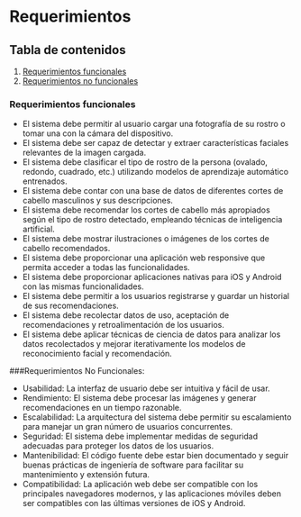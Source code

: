 # Requerimientos

## Tabla de contenidos
1. [Requerimientos funcionales](#Requerimientos-funcionales)
2. [Requerimientos no funcionales](#Requerimientos-No-funcionales)

### Requerimientos funcionales
* El sistema debe permitir al usuario cargar una fotografía de su rostro o tomar una con la cámara del dispositivo.
* El sistema debe ser capaz de detectar y extraer características faciales relevantes de la imagen cargada.
* El sistema debe clasificar el tipo de rostro de la persona (ovalado, redondo, cuadrado, etc.) utilizando modelos de aprendizaje automático entrenados.
* El sistema debe contar con una base de datos de diferentes cortes de cabello masculinos y sus descripciones.
* El sistema debe recomendar los cortes de cabello más apropiados según el tipo de rostro detectado, empleando técnicas de inteligencia artificial.
* El sistema debe mostrar ilustraciones o imágenes de los cortes de cabello recomendados.
* El sistema debe proporcionar una aplicación web responsive que permita acceder a todas las funcionalidades.
* El sistema debe proporcionar aplicaciones nativas para iOS y Android con las mismas funcionalidades.
* El sistema debe permitir a los usuarios registrarse y guardar un historial de sus recomendaciones.
* El sistema debe recolectar datos de uso, aceptación de recomendaciones y retroalimentación de los usuarios.
* El sistema debe aplicar técnicas de ciencia de datos para analizar los datos recolectados y mejorar iterativamente los modelos de reconocimiento facial y recomendación.

###Requerimientos No Funcionales:

* Usabilidad: La interfaz de usuario debe ser intuitiva y fácil de usar.
* Rendimiento: El sistema debe procesar las imágenes y generar recomendaciones en un tiempo razonable.
* Escalabilidad: La arquitectura del sistema debe permitir su escalamiento para manejar un gran número de usuarios concurrentes.
* Seguridad: El sistema debe implementar medidas de seguridad adecuadas para proteger los datos de los usuarios.
* Mantenibilidad: El código fuente debe estar bien documentado y seguir buenas prácticas de ingeniería de software para facilitar su mantenimiento y extensión futura.
* Compatibilidad: La aplicación web debe ser compatible con los principales navegadores modernos, y las aplicaciones móviles deben ser compatibles con las últimas versiones de iOS y Android.
